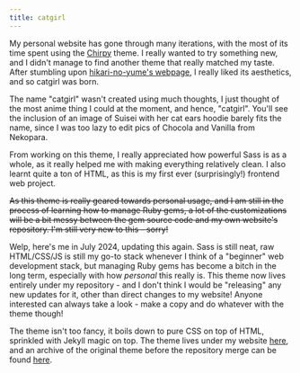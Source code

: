 ```yaml
---
title: catgirl
---
```


My personal website has gone through many iterations, with the most of its time spent using the [Chirpy](https://github.com/cotes2020/jekyll-theme-chirpy) theme. I really wanted to try something new, and I didn't manage to find another theme that really matched my taste. After stumbling upon [hikari-no-yume's webpage](https://hikari.noyu.me/), I really liked its aesthetics, and so catgirl was born.

The name "catgirl" wasn't created using much thoughts, I just thought of the most anime thing I could at the moment, and hence, "catgirl". You'll see the inclusion of an image of Suisei with her cat ears hoodie barely fits the name, since I was too lazy to edit pics of Chocola and Vanilla from Nekopara.

From working on this theme, I really appreciated how powerful Sass is as a whole, as it really helped me with making everything relatively clean. I also learnt quite a ton of HTML, as this is my first ever (surprisingly!) frontend web project.

~~As this theme is really geared towards personal usage, and I am still in the process of learning how to manage Ruby gems, a lot of the customizations will be a bit messy between the gem source code and my own website's repository. I'm still very new to this - sorry!~~

Welp, here's me in July 2024, updating this again. Sass is still neat, raw HTML/CSS/JS is still my go-to stack whenever I think of a "beginner" web development stack, but managing Ruby gems has become a bitch in the long term, especially with how *personal* this really is. This theme now lives entirely under my repository - and I don't think I would be "releasing" any new updates for it, other than direct changes to my website! Anyone interested can always take a look - make a copy and do whatever with the theme though!

The theme isn't too fancy, it boils down to pure CSS on top of HTML, sprinkled with Jekyll magic on top. The theme lives under my website [here](https://github.com/j1nxie/j1nxie.github.io), and an archive of the original theme before the repository merge can be found [here](https://github.com/j1nxie/catgirl).
